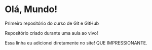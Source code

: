 # Olá, Mundo!
 Primeiro repositório do curso de Git e GitHub

 Repositório criado durante uma aula ao vivo!
 
Essa linha eu adicionei diretamente no site! QUE IMPRESSIONANTE.
